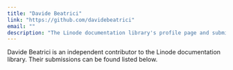 ```yaml
---
title: "Davide Beatrici"
link: "https://github.com/davidebeatrici"
email: ""
description: "The Linode documentation library's profile page and submission listing for Davide Beatrici"
---
```


Davide Beatrici is an independent contributor to the Linode documentation library. Their submissions can be found listed below.